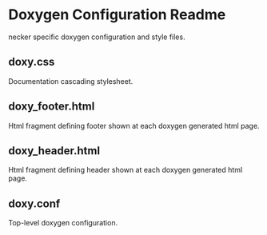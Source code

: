 # Doxygen Configuration Readme
necker specific doxygen configuration and style files.

## doxy.css
Documentation cascading stylesheet.

## doxy_footer.html
Html fragment defining footer shown at each doxygen generated html page.

## doxy_header.html
Html fragment defining header shown at each doxygen generated html page.

## doxy.conf
Top-level doxygen configuration. 

